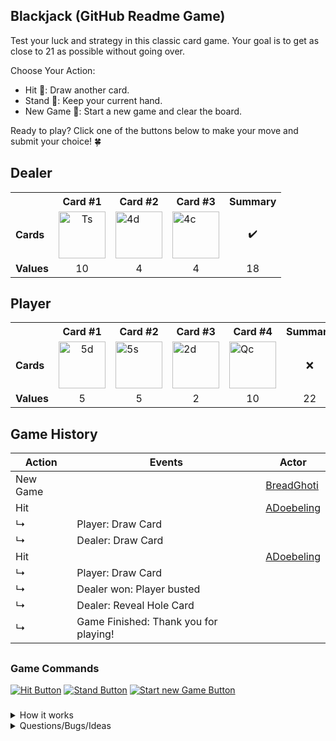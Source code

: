## Blackjack (GitHub Readme Game)
Test your luck and strategy in this classic card game. Your goal is to get as close to 21 as possible without going over.

Choose Your Action:
- Hit 🎴: Draw another card.
- Stand 🛑: Keep your current hand.
- New Game 🔄: Start a new game and clear the board.

Ready to play? Click one of the buttons below to make your move and submit your choice! 🍀

<!-- blackjack-area -->

## Dealer
<div>

<table>
  <tr>
    <th></th>
    <th>Card #1</th><th>Card #2</th><th>Card #3</th>
    <th>Summary</th>
  </tr>
  <tr>
    <td><strong>Cards</strong></td>
    <td align="center"><img width="75" src="assets/cards/TS.svg" alt="Ts"></td><td><img width="75" src="assets/cards/4D.svg" alt="4d"></td><td><img width="75" src="assets/cards/4C.svg" alt="4c"></td>
    <td align="center">✔️</td>
  </tr>
  <tr>
    <td><strong>Values</strong></td>
    <td align="center">10</td><td align="center">4</td><td align="center">4</td>
    <td align="center">18</td>
  </tr>
</table>
  
</div>

## Player
<div>

<table>
  <tr>
    <th></th>
    <th>Card #1</th><th>Card #2</th><th>Card #3</th><th>Card #4</th>
    <th>Summary</th>
  </tr>
  <tr>
    <td><strong>Cards</strong></td>
    <td align="center"><img width="75" src="assets/cards/5D.svg" alt="5d"></td><td><img width="75" src="assets/cards/5S.svg" alt="5s"></td><td><img width="75" src="assets/cards/2D.svg" alt="2d"></td><td><img width="75" src="assets/cards/QC.svg" alt="Qc"></td>
    <td align="center">❌</td>
  </tr>
  <tr>
    <td><strong>Values</strong></td>
    <td align="center">5</td><td align="center">5</td><td align="center">2</td><td align="center">10</td>
    <td align="center">22</td>
  </tr>
</table>
  
</div>

## Game History
| Action | Events | Actor |
| ------ | ------ | ----- |
| New Game || <a href='https://github.com/BreadGhoti'>BreadGhoti</a> |
| Hit || <a href='https://github.com/ADoebeling'>ADoebeling</a> |
| ↳ | Player: Draw Card ||
| ↳ | Dealer: Draw Card ||
| Hit || <a href='https://github.com/ADoebeling'>ADoebeling</a> |
| ↳ | Player: Draw Card ||
| ↳ | Dealer won: Player busted ||
| ↳ | Dealer: Reveal Hole Card ||
| ↳ | Game Finished: Thank you for playing! ||

<!-- /blackjack-area -->

##

### Game Commands

<div>

[![Hit Button](https://img.shields.io/badge/Hit-224D42?style=for-the-badge)](https://github.com/agonyz/readme-blackjack/issues/new?body=Please%20don%27t%20change%20anything%20in%20this%20issue.%20To%20execute%20your%20action%20simply%20submit%20the%20issue.&title=Blackjack:%20Hit)
[![Stand Button](https://img.shields.io/badge/Stand-ffc107?style=for-the-badge)](https://github.com/agonyz/readme-blackjack/issues/new?body=Please%20don%27t%20change%20anything%20in%20this%20issue.%20To%20execute%20your%20action%20simply%20submit%20the%20issue.&title=Blackjack:%20Stand)
[![Start new Game Button](https://img.shields.io/badge/New%20Game-701F18?style=for-the-badge)](https://github.com/agonyz/readme-blackjack/issues/new?body=Please%20don%27t%20change%20anything%20in%20this%20issue.%20To%20execute%20your%20action%20simply%20submit%20the%20issue.&title=Blackjack:%20New%20Game)

</div>

###

<details><summary>How it works</summary>

When you click on a link, it will create and submit a new GitHub issue with the desired action. This action triggers a GitHub workflow, which runs a small Typescript script responsible for executing the specified action in the blackjack game. The script then updates the content of the README file to reflect the current game state and commits the changes back to the repository.

</details>

<details><summary>Questions/Bugs/Ideas</summary>

If you have any questions, encounter any bugs or have ideas to improve the game, you can simply create an issue and mention me.

</details>